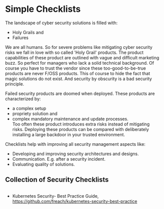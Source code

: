 # Simple Checklists 

The landscape of cyber security solutions is filled with:
* Holy Grails and
* Failures

We are all humans. So for severe problems like mitigating cyber security risks we fall in love with so called 'Holy Grail' products. The product capabilities of these product are outlined with vague and difficult marketing buzz. So perfect for managers who lack a solid technical background.  Of course you have to trust the vendor since these too-good-to-be-true products are never F/OSS products. This of course to hide the fact that magic solutions do not exist. And security by obscurity is a bad security principle.

Failed security products are doomed when deployed. These products are characterized by:
* a complex setup
* propriety solution and
* complex mandatory maintenance and update processes.  
Too often these product introduces extra risks instead of mitigating risks. Deploying these products can be compared with deliberately installing a large backdoor in your trusted environment.

Checklists help with improving all security management aspects like:

* Developing and improving security architectures and designs.
* Communication. E.g. after a security incident.
* Evaluating quality of solutions. 



## Collection of Security Checklists

```{tableofcontents}
```

* Kubernetes Security- Best Practice Guide,
<https://github.com/freach/kubernetes-security-best-practice>
